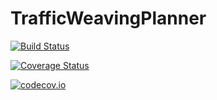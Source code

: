 # TrafficWeavingPlanner

[![Build Status](https://travis-ci.org/schmrlng/TrafficWeavingPlanner.jl.svg?branch=master)](https://travis-ci.org/schmrlng/TrafficWeavingPlanner.jl)

[![Coverage Status](https://coveralls.io/repos/schmrlng/TrafficWeavingPlanner.jl/badge.svg?branch=master&service=github)](https://coveralls.io/github/schmrlng/TrafficWeavingPlanner.jl?branch=master)

[![codecov.io](http://codecov.io/github/schmrlng/TrafficWeavingPlanner.jl/coverage.svg?branch=master)](http://codecov.io/github/schmrlng/TrafficWeavingPlanner.jl?branch=master)
